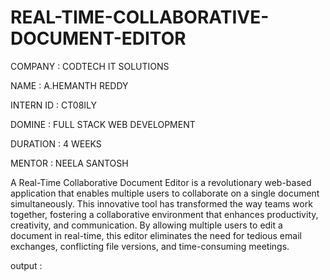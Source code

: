 # REAL-TIME-COLLABORATIVE-DOCUMENT-EDITOR


COMPANY : CODTECH IT SOLUTIONS

NAME : A.HEMANTH REDDY

INTERN ID : CT08ILY

DOMINE : FULL STACK WEB DEVELOPMENT

DURATION : 4 WEEKS

MENTOR : NEELA SANTOSH

A Real-Time Collaborative Document Editor is a revolutionary web-based application that enables multiple users to collaborate on a single document simultaneously. This innovative tool has transformed the way teams work together, fostering a collaborative environment that enhances productivity, creativity, and communication. By allowing multiple users to edit a document in real-time, this editor eliminates the need for tedious email exchanges, conflicting file versions, and time-consuming meetings.


output : 

